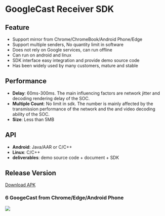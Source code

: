 # GoogleCast Receiver SDK

## Feature

* Support mirror from Chrome/ChromeBook/Android Phone/Edge
* Support multiple senders, No quantity limit in software
* Does not rely on Google services, can run offline
* Can run on android and linux
* SDK interface easy integration and provide demo source code
* Has been widely used by many customers, mature and stable

## Performance

* **Delay**: 60ms-300ms. The main influencing factors are network jitter and decoding rendering delay of the SOC.
* **Multiple Count**: No limit in sdk. The number  is mainly affected by the transmission performance of the network and the and video decoding ability of the SOC.
* **Size**: Less than 5MB

## API

* **Android**: Java/AAR or C/C++
* **Linux**: C/C++
* **deliverables**: demo source code + document + SDK

## Release Version

[Download APK](https://github.com/WirelessPresentation/WirelessDisplay/releases/download/latest/BJCastTV.apk)

### 6 GoogeCast from Chrome/Edge/Android Phone
![](https://github.com/WirelessPresentation/WirelessDisplay-SDK/blob/main/zimg/googlecast-6.jpg)


